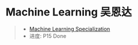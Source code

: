 # Machine Learning 吴恩达

> - [Machine Learning Specialization](https://www.bilibili.com/video/BV1Hm4y1i71t?p=3&vd_source=90ec35c0eddac22667ace63a389276bf)
> - 进度: P15 Done
